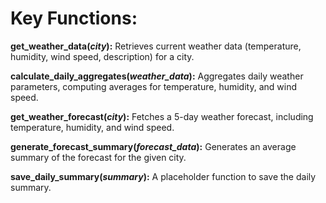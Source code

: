# Key Functions:

**get_weather_data(*city*):** Retrieves current weather data (temperature, humidity, wind speed, description) for a city.

**calculate_daily_aggregates(*weather_data*):** Aggregates daily weather parameters, computing averages for temperature, humidity, and wind speed.

**get_weather_forecast(*city*):** Fetches a 5-day weather forecast, including temperature, humidity, and wind speed.

**generate_forecast_summary(*forecast_data*):** Generates an average summary of the forecast for the given city.

**save_daily_summary(*summary*):** A placeholder function to save the daily summary.
